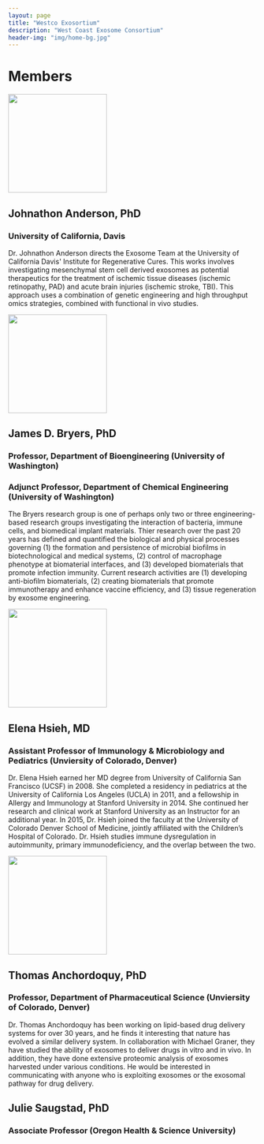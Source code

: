 ```yaml
---
layout: page
title: "Westco Exosortium"
description: "West Coast Exosome Consortium"
header-img: "img/home-bg.jpg"
---
```


# Members

<img src="{{ site.baseurl }}/img/JohnathonAndersonProfile.jpg" width="200px" />

## Johnathon Anderson, PhD

### University of California, Davis

Dr. Johnathon Anderson directs the Exosome Team at the University of California Davis' Institute for Regenerative Cures. This works involves investigating mesenchymal stem cell derived exosomes as potential therapeutics for the treatment of ischemic tissue diseases (ischemic retinopathy, PAD) and acute brain injuries (ischemic stroke, TBI). This approach uses a combination of genetic engineering and high throughput omics strategies, combined with functional in vivo studies.

<img src="{{ site.baseurl }}/img/JamesBryersProfile.jpg" width="200px" />

## James D. Bryers, PhD

### Professor, Department of Bioengineering (University of Washington)

### Adjunct Professor, Department of Chemical Engineering (University of Washington)

The Bryers research group is one of perhaps only two or three engineering-based research groups investigating
the interaction of bacteria, immune cells, and biomedical implant materials. Thier research over the past 20 years has
defined and quantified the biological and physical processes governing (1) the formation and persistence of microbial
biofilms in biotechnological and medical systems, (2) control of macrophage phenotype at biomaterial interfaces, and (3) developed biomaterials that promote infection immunity.  Current research activities are (1) developing anti-biofilm biomaterials, (2) creating biomaterials that promote immunotherapy and enhance vaccine efficiency, and (3) tissue regeneration by exosome engineering. 

<img src="{{ site.baseurl }}/img/ElenaHsiehProfile.jpg" width="200px" />

## Elena Hsieh, MD

### Assistant Professor of Immunology & Microbiology and Pediatrics (Unviersity of Colorado, Denver)

Dr. Elena Hsieh earned her MD degree from University of California San Francisco (UCSF) in 2008.  She completed a residency in pediatrics at the University of California Los Angeles (UCLA) in 2011, and a fellowship in Allergy and Immunology at Stanford University in 2014.  She continued her research and clinical work at Stanford University as an Instructor for an additional year.  In 2015, Dr. Hsieh joined the faculty at the University of Colorado Denver School of Medicine, jointly affiliated with the Children’s Hospital of Colorado.  Dr. Hsieh studies immune dysregulation in autoimmunity, primary immunodeficiency, and the overlap between the two.

<img src="{{ site.baseurl }}/img/ThomasAnchordoquyProfile.jpg" width="200px" />

## Thomas Anchordoquy, PhD

### Professor, Department of Pharmaceutical Science (Unviersity of Colorado, Denver)

Dr. Thomas Anchordoquy has been working on lipid-based drug delivery systems for over 30 years, and he finds it interesting that nature has evolved a similar delivery system.  In collaboration with Michael Graner, they have studied the ability of exosomes to deliver drugs in vitro and in vivo.  In addition, they have done extensive proteomic analysis of exosomes harvested under various conditions.  He would be interested in communicating with anyone who is exploiting exosomes or the exosomal pathway for drug delivery.


## Julie Saugstad, PhD

### Associate Professor (Oregon Health & Science University)